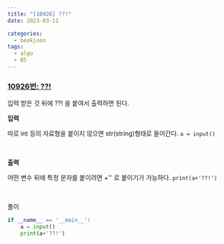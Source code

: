 ```yaml
---
title: "[10926] ??!"
date: 2023-03-11

categories:
  - beakjoon
tags:
  - algo
  - B5
---
```


### [10926번: ??!](https://www.acmicpc.net/problem/10926)
입력 받은 것 뒤에 ??! 을 붙여서 출력하면 된다.

**입력**

따로 int 등의 자료형을 붙이지 않으면 str(string)형태로 들어간다.
`a = input()`

<br>

**출력**

어떤 변수 뒤에 특정 문자를 붙이려면 +'' 로 붙이기가 가능하다.
`print(a+'??!')`


<br>
  
풀이
    
```python
if __name__ == '__main__':
    a = input()
    print(a+'??!')
```
